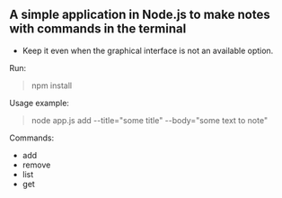 ## A simple application in Node.js to make notes with commands in the terminal

- Keep it even when the graphical interface is not an available option.

Run:
> npm install


Usage example:

> node app.js add --title="some title" --body="some text to note"

Commands:

- add
- remove
- list
- get
